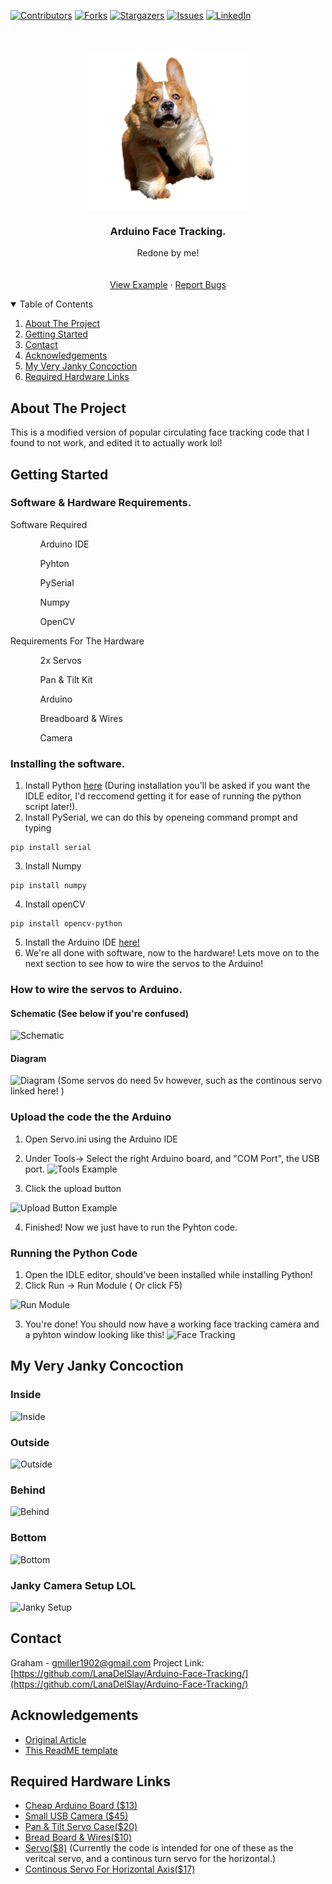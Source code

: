[![Contributors][contributors-shield]][contributors-url]
[![Forks][forks-shield]][forks-url]
[![Stargazers][stars-shield]][stars-url]
[![Issues][issues-shield]][issues-url]
[![LinkedIn][linkedin-shield]][linkedin-url]



<!-- PROJECT LOGO -->
<br />
<p align="center">
  <a href="https://github.com/LanaDelSlay/Arduino-Face-Tracking/corgi.png">
    <img src="Corgi.png" alt="Logo" width="256" height="256">
  </a>

  <h3 align="center">Arduino Face Tracking.</h3>
  
  <p align="center">
  Redone by me!
    <br />
    <br />
    <br />
    <a href="https://i.imgur.com/XkbcIeS.png">View Example</a>
    ·
    <a href="https://github.com/LanaDelSlay/Arduino-Face-Tracking/issues">Report Bugs</a>
  
</p>



<!-- TABLE OF CONTENTS -->
<details align="left" open="open">
  <summary>Table of Contents</summary>
  <ol>
    <li>
      <a href="#about-the-project">About The Project</a>
      <ul>
      </ul>
    </li>
    <li><a href="#getting-started">Getting Started</a></li>
    <li><a href="#contact">Contact</a></li>
    <li><a href="#acknowledgements">Acknowledgements</a></li>
    <li><a href="#my-very-janky-concoction">My Very Janky Concoction</a></li>
    <li><a href="#required-hardware-links">Required Hardware Links</a></li>
  </ol>
</details>


<!-- ABOUT THE PROJECT -->
## About The Project
This is a modified version of popular circulating face tracking code that I found to not work, and edited it to actually work lol! 


<!-- GETTING STARTED -->
## Getting Started

### Software & Hardware Requirements.
  <summary>Software Required</summary>
  <ol>
    <ul>Arduino IDE</ul>
    <ul>Pyhton</ul>
    <ul>PySerial</ul>
    <ul>Numpy</ul>
    <ul>OpenCV</ul>
  </ol> 
  
  <summary>Requirements For The Hardware</summary>
  <ol>
    <ul>2x Servos </ul>
    <ul>Pan & Tilt Kit</ul>
    <ul>Arduino</ul>
    <ul>Breadboard & Wires</ul>
    <ul>Camera</ul>
  </ol>

### Installing the software.
1. Install Python [here](https://www.python.org/downloads/) (During installation you'll be asked if you want the IDLE editor, I'd reccomend getting it for ease of running the python script later!). 
2. Install PySerial, we can do this by openeing command prompt and typing 
```
pip install serial
```
3. Install Numpy 
```
pip install numpy
```
4. Install openCV
```
pip install opencv-python
```
5. Install the Arduino IDE [here!](https://www.arduino.cc/en/software)
6. We're all done with software, now to the hardware! Lets move on to the next section to see how to wire the servos to the Arduino!

### How to wire the servos to Arduino.
#### Schematic (See below if you're confused)
![Schematic](https://i.imgur.com/uEmxZit.png)
#### Diagram
![Diagram](https://i.imgur.com/aPABEaG.png)
(Some servos do need 5v however, such as the continous servo linked here! )
### Upload the code the the Arduino 
1. Open Servo.ini using the Arduino IDE
2. Under Tools-> Select the right Arduino board, and "COM Port", the USB port.
![Tools Example](https://i.imgur.com/G6XWyXs.png)

3. Click the upload button

![Upload Button Example](https://i.imgur.com/mdeXwJU.png)

4. Finished! Now we just have to run the Pyhton code.

### Running the Python Code
1. Open the IDLE editor, should've been installed while installing Python!
2. Click Run -> Run Module ( Or click F5) 

![Run Module](https://i.imgur.com/TUBvljj.png)

3. You're done! You should now have a working face tracking camera and a pyhton window looking like this!
![Face Tracking](https://i.imgur.com/4RCBjMi.png) 

## My Very Janky Concoction
### Inside
![Inside](https://i.imgur.com/gI1wGmO.jpg)
### Outside
![Outside](https://i.imgur.com/JteLVQU.jpg)
### Behind
![Behind](https://i.imgur.com/T6jsvfF.jpg)
### Bottom
![Bottom](https://i.imgur.com/95J8m6l.jpg)
### Janky Camera Setup LOL
![Janky Setup](https://i.imgur.com/tyoQNcZ.jpg)

<!-- CONTACT -->
## Contact
Graham - gmiller1902@gmail.com
Project Link: [https://github.com/LanaDelSlay/Arduino-Face-Tracking/](https://github.com/LanaDelSlay/Arduino-Face-Tracking/)

<!-- ACKNOWLEDGEMENTS -->
## Acknowledgements
* [Original Article](https://create.arduino.cc/projecthub/WolfxPac/face-tracking-using-arduino-b35b6b)
* [This ReadME template](https://github.com/othneildrew/Best-README-Template)

## Required Hardware Links
* [Cheap Arduino Board ($13)](https://amzn.to/2RCAFkA)
* [Small USB Camera ($45)](https://amzn.to/3vcWs0T)
* [Pan & Tilt Servo Case($20)](https://amzn.to/3oE6ANC)
* [Bread Board & Wires($10)](https://amzn.to/3bHHmbS)
* [Servo($8)](https://amzn.to/347tseU) (Currently the code is intended for one of these as the veritcal servo, and a continous turn servo for the horizontal.)
* [Continous Servo For Horizontal Axis($17)](https://amzn.to/2SbggD7) 

<!-- MARKDOWN LINKS & IMAGES -->
<!-- https://www.markdownguide.org/basic-syntax/#reference-style-links -->
[contributors-shield]: https://img.shields.io/github/contributors/LanaDelSlay/Arduino-Face-Tracking.svg?style=for-the-badge
[contributors-url]: https://github.com/LanaDelSlay/Arduino-Face-Tracking/graphs/contributors
[forks-shield]: https://img.shields.io/github/forks/LanaDelSlay/Arduino-Face-Tracking.svg?style=for-the-badge
[forks-url]: https://github.com/LanaDelSlay/Arduino-Face-Tracking/network/members
[stars-shield]: https://img.shields.io/github/stars/LanaDelSlay/Arduino-Face-Tracking.svg?style=for-the-badge
[stars-url]: https://github.com/LanaDelSlay/Arduino-Face-Tracking/stargazers
[issues-shield]: https://img.shields.io/github/issues/LanaDelSlay/Arduino-Face-Tracking.svg?style=for-the-badge
[issues-url]: https://github.com/LanaDelSlayArduino-Face-Tracking/issues
[linkedin-shield]: https://img.shields.io/badge/-LinkedIn-black.svg?style=for-the-badge&logo=linkedin&colorB=555
[linkedin-url]: https://www.linkedin.com/in/graham-miller-b655611aa/
[product-screenshot]: images/screenshot.png
